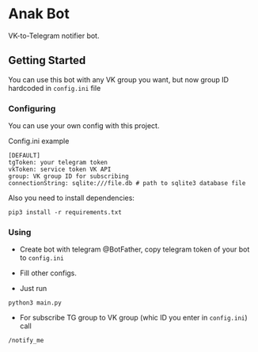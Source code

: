 # Anak Bot

VK-to-Telegram notifier bot.

## Getting Started

You can use this bot with any VK group you want, but now group ID hardcoded in `config.ini` file

### Configuring

You can use your own config with this project.

Config.ini example

```
[DEFAULT]
tgToken: your telegram token
vkToken: service token VK API
group: VK group ID for subscribing
connectionString: sqlite:///file.db # path to sqlite3 database file
```

Also you need to install dependencies:
```
pip3 install -r requirements.txt
```

### Using

* Create bot with telegram @BotFather, copy telegram token of your bot to `config.ini`

* Fill other configs.

* Just run
```
python3 main.py
```

* For subscribe TG group to VK group (whic ID you enter in `config.ini`) call
```
/notify_me
```

